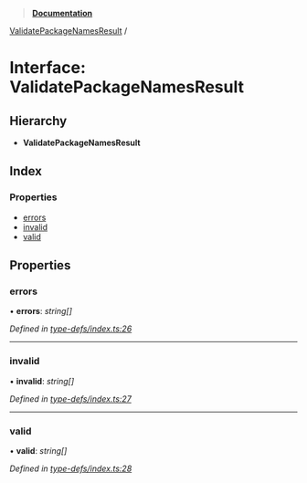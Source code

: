 > **[Documentation](../README.md)**

[ValidatePackageNamesResult](validatepackagenamesresult.md) /

# Interface: ValidatePackageNamesResult

## Hierarchy

* **ValidatePackageNamesResult**

## Index

### Properties

* [errors](validatepackagenamesresult.md#errors)
* [invalid](validatepackagenamesresult.md#invalid)
* [valid](validatepackagenamesresult.md#valid)

## Properties

###  errors

• **errors**: *string[]*

*Defined in [type-defs/index.ts:26](https://github.com/dylanaubrey/repodog/blob/65d32dd/packages/helpers/src/type-defs/index.ts#L26)*

___

###  invalid

• **invalid**: *string[]*

*Defined in [type-defs/index.ts:27](https://github.com/dylanaubrey/repodog/blob/65d32dd/packages/helpers/src/type-defs/index.ts#L27)*

___

###  valid

• **valid**: *string[]*

*Defined in [type-defs/index.ts:28](https://github.com/dylanaubrey/repodog/blob/65d32dd/packages/helpers/src/type-defs/index.ts#L28)*
